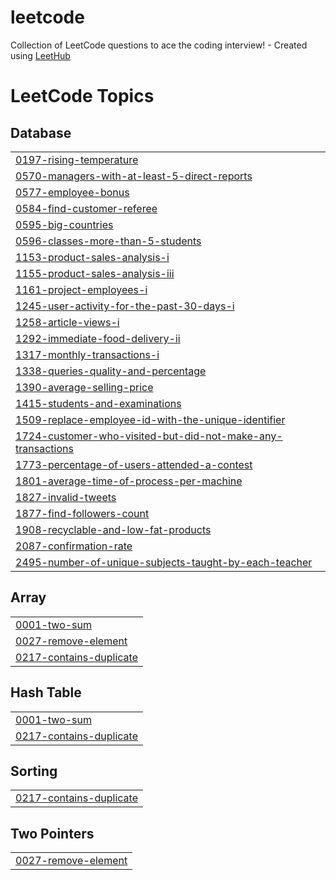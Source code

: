 # leetcode
Collection of LeetCode questions to ace the coding interview! - Created using [LeetHub](https://github.com/QasimWani/LeetHub)

<!---LeetCode Topics Start-->
# LeetCode Topics
## Database
|  |
| ------- |
| [0197-rising-temperature](https://github.com/patrycjamilo1/leetcode/tree/master/0197-rising-temperature) |
| [0570-managers-with-at-least-5-direct-reports](https://github.com/patrycjamilo1/leetcode/tree/master/0570-managers-with-at-least-5-direct-reports) |
| [0577-employee-bonus](https://github.com/patrycjamilo1/leetcode/tree/master/0577-employee-bonus) |
| [0584-find-customer-referee](https://github.com/patrycjamilo1/leetcode/tree/master/0584-find-customer-referee) |
| [0595-big-countries](https://github.com/patrycjamilo1/leetcode/tree/master/0595-big-countries) |
| [0596-classes-more-than-5-students](https://github.com/patrycjamilo1/leetcode/tree/master/0596-classes-more-than-5-students) |
| [1153-product-sales-analysis-i](https://github.com/patrycjamilo1/leetcode/tree/master/1153-product-sales-analysis-i) |
| [1155-product-sales-analysis-iii](https://github.com/patrycjamilo1/leetcode/tree/master/1155-product-sales-analysis-iii) |
| [1161-project-employees-i](https://github.com/patrycjamilo1/leetcode/tree/master/1161-project-employees-i) |
| [1245-user-activity-for-the-past-30-days-i](https://github.com/patrycjamilo1/leetcode/tree/master/1245-user-activity-for-the-past-30-days-i) |
| [1258-article-views-i](https://github.com/patrycjamilo1/leetcode/tree/master/1258-article-views-i) |
| [1292-immediate-food-delivery-ii](https://github.com/patrycjamilo1/leetcode/tree/master/1292-immediate-food-delivery-ii) |
| [1317-monthly-transactions-i](https://github.com/patrycjamilo1/leetcode/tree/master/1317-monthly-transactions-i) |
| [1338-queries-quality-and-percentage](https://github.com/patrycjamilo1/leetcode/tree/master/1338-queries-quality-and-percentage) |
| [1390-average-selling-price](https://github.com/patrycjamilo1/leetcode/tree/master/1390-average-selling-price) |
| [1415-students-and-examinations](https://github.com/patrycjamilo1/leetcode/tree/master/1415-students-and-examinations) |
| [1509-replace-employee-id-with-the-unique-identifier](https://github.com/patrycjamilo1/leetcode/tree/master/1509-replace-employee-id-with-the-unique-identifier) |
| [1724-customer-who-visited-but-did-not-make-any-transactions](https://github.com/patrycjamilo1/leetcode/tree/master/1724-customer-who-visited-but-did-not-make-any-transactions) |
| [1773-percentage-of-users-attended-a-contest](https://github.com/patrycjamilo1/leetcode/tree/master/1773-percentage-of-users-attended-a-contest) |
| [1801-average-time-of-process-per-machine](https://github.com/patrycjamilo1/leetcode/tree/master/1801-average-time-of-process-per-machine) |
| [1827-invalid-tweets](https://github.com/patrycjamilo1/leetcode/tree/master/1827-invalid-tweets) |
| [1877-find-followers-count](https://github.com/patrycjamilo1/leetcode/tree/master/1877-find-followers-count) |
| [1908-recyclable-and-low-fat-products](https://github.com/patrycjamilo1/leetcode/tree/master/1908-recyclable-and-low-fat-products) |
| [2087-confirmation-rate](https://github.com/patrycjamilo1/leetcode/tree/master/2087-confirmation-rate) |
| [2495-number-of-unique-subjects-taught-by-each-teacher](https://github.com/patrycjamilo1/leetcode/tree/master/2495-number-of-unique-subjects-taught-by-each-teacher) |
## Array
|  |
| ------- |
| [0001-two-sum](https://github.com/patrycjamilo1/leetcode/tree/master/0001-two-sum) |
| [0027-remove-element](https://github.com/patrycjamilo1/leetcode/tree/master/0027-remove-element) |
| [0217-contains-duplicate](https://github.com/patrycjamilo1/leetcode/tree/master/0217-contains-duplicate) |
## Hash Table
|  |
| ------- |
| [0001-two-sum](https://github.com/patrycjamilo1/leetcode/tree/master/0001-two-sum) |
| [0217-contains-duplicate](https://github.com/patrycjamilo1/leetcode/tree/master/0217-contains-duplicate) |
## Sorting
|  |
| ------- |
| [0217-contains-duplicate](https://github.com/patrycjamilo1/leetcode/tree/master/0217-contains-duplicate) |
## Two Pointers
|  |
| ------- |
| [0027-remove-element](https://github.com/patrycjamilo1/leetcode/tree/master/0027-remove-element) |
<!---LeetCode Topics End-->